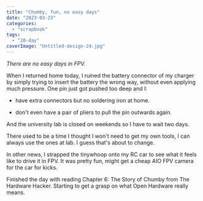 ```yaml
---
title: "Chumby, fun, no easy days"
date: "2023-03-23"
categories: 
  - "scrapbook"
tags: 
  - "20-day"
coverImage: "Untitled-design-24.jpg"
---
```

<!--more-->

_There are no easy days in FPV._

When I returned home today, I ruined the battery connector of my charger by simply trying to insert the battery the wrong way, without even applying much pressure. One pin just got pushed too deep and I:

- have extra connectors but no soldering iron at home.

- don't even have a pair of pliers to pull the pin outwards again.

And the university lab is closed on weekends so I have to wait two days.

There used to be a time I thought I won't need to get my own tools, I can always use the ones at lab. I guess that's about to change.

In other news, I strapped the tinywhoop onto my RC car to see what it feels like to drive it in FPV. It was pretty fun, might get a cheap AIO FPV camera for the car for kicks.

Finished the day with reading Chapter 6: The Story of Chumby from The Hardware Hacker. Starting to get a grasp on what Open Hardware really means.
